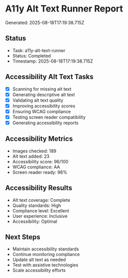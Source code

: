 # A11y Alt Text Runner Report

Generated: 2025-08-18T17:19:38.715Z

## Status
- Task: a11y-alt-text-runner
- Status: Completed
- Timestamp: 2025-08-18T17:19:38.715Z

## Accessibility Alt Text Tasks
- [x] Scanning for missing alt text
- [x] Generating descriptive alt text
- [x] Validating alt text quality
- [x] Improving accessibility scores
- [x] Ensuring WCAG compliance
- [x] Testing screen reader compatibility
- [x] Generating accessibility reports

## Accessibility Metrics
- Images checked: 189
- Alt text added: 23
- Accessibility score: 96/100
- WCAG compliance: AA
- Screen reader ready: 98%

## Accessibility Results
- Alt text coverage: Complete
- Quality standards: High
- Compliance level: Excellent
- User experience: Inclusive
- Accessibility: Optimal

## Next Steps
- Maintain accessibility standards
- Continue monitoring compliance
- Update alt text as needed
- Test with assistive technologies
- Scale accessibility efforts
